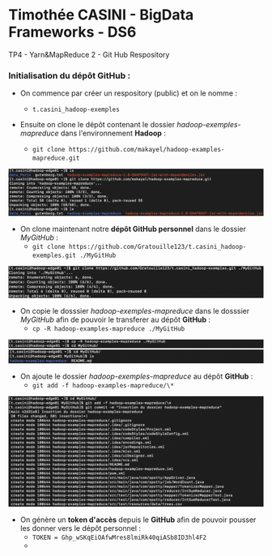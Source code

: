 # Timothée CASINI - BigData Frameworks - DS6
TP4 - Yarn&MapReduce 2 - Git Hub Respository

### Initialisation du dépôt **GitHub** :

- On commence par créer un respository (public) et on le nomme : 
  * `t.casini_hadoop-exemples`

- Ensuite on clone le dépôt contenant le dossier *hadoop-exemples-mapreduce* dans l'environnement **Hadoop** :
  * `git clone https://github.com/makayel/hadoop-examples-mapreduce.git`

![Dépôt hadoop-exemples-mapreduce](img1.jpg)

- On clone maintenant notre **dépôt GitHub personnel** dans le dossier *MyGitHub* :
  * `git clone https://github.com/Gratouille123/t.casini_hadoop-exemples.git ./MyGitHub`

![Dépôt personnel](img2.jpg)

- On copie le dosssier *hadoop-exemples-mapreduce* dans le dosssier *MyGitHub* afin de pouvoir le transferer au dépôt **GitHub** :
  * `cp -R hadoop-examples-mapreduce ./MyGitHub`

![Copie du dossier vers notre git](img3.jpg)
![Vérification de la copie](img4.jpg)

- On ajoute le dossier *hadoop-exemples-mapreduce* au dépôt **GitHub** :
  * `git add -f hadoop-examples-mapreduce/\*`

![Ajout du dossier dand le dépôt](img5.jpg)


- On génère un **token d'accès** depuis le **GitHub** afin de pouvoir pousser les donner vers le dépôt personnel :
  * `TOKEN = Ghp_wSKqEiOAfwMres8lmiRk40qiASb8ID3hl4F2`
  * 

